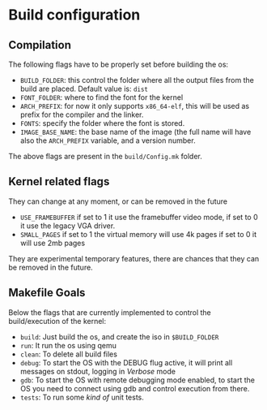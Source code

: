 # Build configuration

## Compilation

The following flags have to be properly set before building the os:

* `BUILD_FOLDER`: this control the folder where all the output files from the build are placed. Default value is: `dist`
* `FONT_FOLDER`: where to find the font for the kernel
* `ARCH_PREFIX`: for now it only supports `x86_64-elf`, this will be used as prefix for the compiler and the linker.
* `FONTS`: specify the folder where the font is stored.
* `IMAGE_BASE_NAME`: the base name of the image (the full name will have also the `ARCH_PREFIX` variable, and a version number.

The above flags are present in the `build/Config.mk` folder.

## Kernel related flags

They can change at any moment, or can be removed in the future

* `USE_FRAMEBUFFER`   if set to 1 it use the framebuffer video mode, if set to 0 it use the legacy VGA driver.
* `SMALL_PAGES` if set to 1 the virtual memory will use 4k pages if set to 0 it will use 2mb pages

They are experimental temporary features, there are chances that they can be removed in the future.

## Makefile Goals

Below the flags that are currently implemented to control the build/execution of the kernel:

* `build`: Just build the os, and create the iso in `$BUILD_FOLDER`
* `run`:  It run the os using qemu
* `clean`: To delete all build files
* `debug`: To start the OS with the DEBUG flug active, it will print all messages on stdout, logging in _Verbose_ mode
* `gdb`: To start the OS with remote debugging mode enabled, to start the OS you need to connect using gdb and control execution from there.
* `tests`: To run some _kind of_ unit tests.
